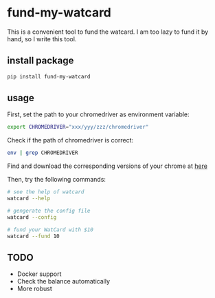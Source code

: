 # fund-my-watcard

This is a convenient tool to fund the watcard. I am too lazy to fund it by hand, so I write this tool.

## install package

```bash
pip install fund-my-watcard
```

## usage

First, set the path to your chromedriver as environment variable:

```bash
export CHROMEDRIVER="xxx/yyy/zzz/chromedriver"
```

Check if the path of chromedriver is correct:

```bash
env | grep CHROMEDRIVER
```

Find and download the corresponding versions of your chrome at [here](http://chromedriver.chromium.org/downloads)

Then, try the following commands:

```bash
# see the help of watcard
watcard --help

# gengerate the config file
watcard --config

# fund your WatCard with $10
watcard --fund 10
```

## TODO

- Docker support
- Check the balance automatically
- More robust
